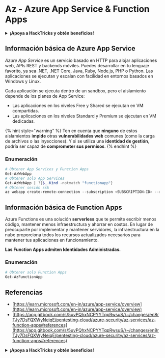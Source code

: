 # Az - Azure App Service & Function Apps

<details>

<summary><strong>¡Apoya a HackTricks y obtén beneficios!</strong></summary>

* Si quieres ver a tu **empresa anunciada en HackTricks** o si quieres acceder a la **última versión de PEASS o descargar HackTricks en PDF** ¡Revisa los [**PLANES DE SUSCRIPCIÓN**](https://github.com/sponsors/carlospolop)!
* Obtén el [**oficial PEASS & HackTricks swag**](https://peass.creator-spring.com)
* Descubre [**The PEASS Family**](https://opensea.io/collection/the-peass-family), nuestra colección de exclusivos [**NFTs**](https://opensea.io/collection/the-peass-family)
* **Únete al** 💬 [**grupo de Discord**](https://discord.gg/hRep4RUj7f) o al [**grupo de telegram**](https://t.me/peass) o **sígueme** en **Twitter** 🐦 [**@carlospolopm**](https://twitter.com/carlospolopm).
* **Comparte tus trucos de hacking enviando PRs a los repositorios de** [**HackTricks**](https://github.com/carlospolop/hacktricks) y [**HackTricks Cloud**](https://github.com/carlospolop/hacktricks-cloud) en Github.

</details>

## Información básica de Azure App Service

_Azure App Service_ es un servicio basado en HTTP para alojar aplicaciones web, APIs REST y backends móviles. Puedes desarrollar en tu lenguaje favorito, ya sea .NET, .NET Core, Java, Ruby, Node.js, PHP o Python. Las aplicaciones se ejecutan y escalan con facilidad en entornos basados en Windows y Linux.

Cada aplicación se ejecuta dentro de un sandbox, pero el aislamiento depende de los planes de App Service:

* Las aplicaciones en los niveles Free y Shared se ejecutan en VM compartidas.
* Las aplicaciones en los niveles Standard y Premium se ejecutan en VM dedicadas.

{% hint style="warning" %}
Ten en cuenta que **ninguno** de estos aislamientos **impide** otras **vulnerabilidades web** comunes (como la carga de archivos o las inyecciones). Y si se utiliza una **identidad de gestión**, podría ser capaz de **comprometer sus permisos**.
{% endhint %}

### Enumeración

```powershell
# Obtener App Services y Function Apps
Get-AzWebApp
# Obtener solo App Services
Get-AzWebApp | ?{$_.Kind -notmatch "functionapp"}
# Obtener sesión ssh
az webapp create-remote-connection --subscription <SUBSCRIPTION-ID> --resource-group <RG-NAME> -n <APP-SERVICE-NAME>
```

## Información básica de Function Apps

Azure Functions es una solución **serverless** que te permite escribir menos código, mantener menos infraestructura y ahorrar en costos. En lugar de preocuparte por implementar y mantener servidores, la infraestructura en la nube proporciona todos los recursos actualizados necesarios para mantener tus aplicaciones en funcionamiento.

**Las Function Apps admiten Identidades Administradas.**

### Enumeración

```powershell
# Obtener solo Function Apps
Get-AzFunctionApp
```

## Referencias

* [https://learn.microsoft.com/en-in/azure/app-service/overview](https://learn.microsoft.com/en-in/azure/app-service/overview)
* [https://app.gitbook.com/s/5uvPQhxNCPYYTqpRwsuS/\~/changes/en8rTJy7DsFQXWyNeiqE/pentesting-cloud/azure-security/az-services/az-function-apps#references](https://app.gitbook.com/s/5uvPQhxNCPYYTqpRwsuS/\~/changes/en8rTJy7DsFQXWyNeiqE/pentesting-cloud/azure-security/az-services/az-function-apps#references)

<details>

<summary><strong>¡Apoya a HackTricks y obtén beneficios!</strong></summary>

* Si quieres ver a tu **empresa anunciada en HackTricks** o si quieres acceder a la **última versión de PEASS o descargar HackTricks en PDF** ¡Revisa los [**PLANES DE SUSCRIPCIÓN**](https://github.com/sponsors/carlospolop)!
* Obtén el [**oficial PEASS & HackTricks swag**](https://peass.creator-spring.com)
* Descubre [**The PEASS Family**](https://opensea.io/collection/the-peass-family), nuestra colección de exclusivos [**NFTs**](https://opensea.io/collection/the-peass-family)
* **Únete al** 💬 [**grupo de Discord**](https://discord.gg/hRep4RUj7f) o al [**grupo de telegram**](https://t.me/peass) o **sígueme** en **Twitter** 🐦 [**@carlospolopm**](https://twitter.com/carlospolopm).
* **Comparte tus trucos de hacking enviando PRs a los repositorios de** [**HackTricks**](https://github.com/carlospolop/hacktricks) y [**HackTricks Cloud**](https://github.com/carlospolop/hacktricks-cloud) en Github.

</details>